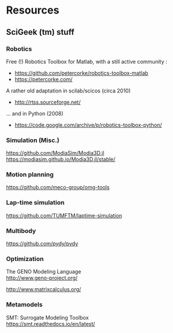 # Resources

## SciGeek (tm) stuff


### Robotics

Free (!) Robotics Toolbox for Matlab, with a still active community : 
* https://github.com/petercorke/robotics-toolbox-matlab  
* https://petercorke.com/  

A rather old adaptation in scilab/scicos (circa 2010)
* http://rtss.sourceforge.net/

... and in Python (2008)
* https://code.google.com/archive/p/robotics-toolbox-python/

### Simulation (Misc.)

https://github.com/ModiaSim/Modia3D.jl  
https://modiasim.github.io/Modia3D.jl/stable/  

### Motion planning

https://github.com/meco-group/omg-tools  

### Lap-time simulation

https://github.com/TUMFTM/laptime-simulation  


### Multibody

https://github.com/pydy/pydy  


### Optimization

The GENO Modeling Language  
http://www.geno-project.org/  

http://www.matrixcalculus.org/  


### Metamodels

SMT: Surrogate Modeling Toolbox  
https://smt.readthedocs.io/en/latest/  

